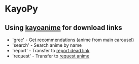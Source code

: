 # KayoPy

## Using [kayoanime](https://kayoanime.com/) for download links

- 'grec' - Get recommendations (anime from main carousel)
- 'search' - Search anime by name
- 'report' - Transfer to [report dead link](https://kayoanime.com/report-dead-link/)
- 'request' - Transfer to [request anime](https://kayoanime.com/requested-anime/)
